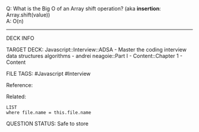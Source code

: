 Q: What is the Big O of an Array shift operation? (aka **insertion**: Array.shift(value))  
A: O(n)
<!--ID: 1693659898502-->

---

DECK INFO

TARGET DECK: Javascript::Interview::ADSA - Master the coding interview data structures algorithms - andrei neagoie::Part I - Content::Chapter 1 - Content

FILE TAGS: #Javascript #Interview

Reference:

Related:

```dataview
LIST
where file.name = this.file.name
```


QUESTION STATUS: Safe to store